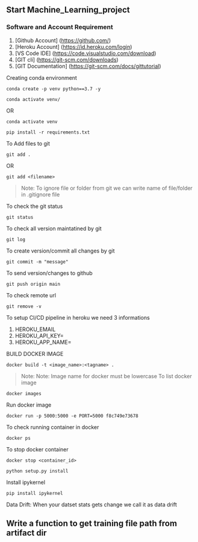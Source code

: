 ## Start Machine_Learning_project

### Software and Account Requirement

1. [Github Account] (https://github.com/)
2. [Heroku Account] (https://id.heroku.com/login) 
3. [VS Code IDE] (https://code.visualstudio.com/download) 
4. [GIT cli] (https://git-scm.com/downloads) 
5. [GIT Documentation] (https://git-scm.com/docs/gittutorial) 

Creating conda environment
```
conda create -p venv python==3.7 -y
```
```
conda activate venv/
```
OR
```
conda activate venv
```
```
pip install -r requirements.txt
```

To Add files to git
```
git add .
```
OR
```
git add <filename>
```
>Note: To ignore file or folder from git we can write name of file/folder in .gitignore file 

To check the git status
```
git status
```
To check all version maintatined by git
```
git log
```
To create version/commit all changes by git
```
git commit -m "message"
```

To send version/changes to github
```
git push origin main
```

To check remote url
```
git remove -v
```
To setup CI/CD pipeline in heroku we need 3 informations

1. HEROKU_EMAIL
2. HEROKU_API_KEY=
3. HEROKU_APP_NAME=

BUILD DOCKER IMAGE
```
docker build -t <image_name>:<tagname> .
```
>Note: Note: Image name for docker must be lowercase
To list docker image
```
docker images
```
Run docker image
```
docker run -p 5000:5000 -e PORT=5000 f8c749e73678
```
To check running container in docker
```
docker ps
```
To  stop docker container
```
docker stop <container_id>
```
```
python setup.py install
```
Install ipykernel
```
pip install ipykernel
```
Data Drift: When your datset stats gets change we call it as data drift

## Write a function to get training file path from artifact dir
